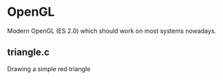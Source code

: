 OpenGL
======

Modern OpenGL (ES 2.0) which should work on most systems nowadays.

triangle.c
----------
Drawing a simple red triangle

